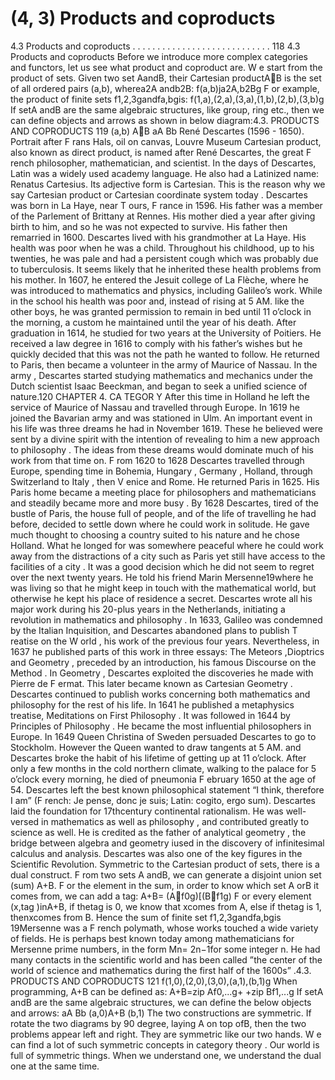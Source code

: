 # (4, 3) Products and coproducts

4.3 Products and coproducts . . . . . . . . . . . . . . . . . . . . . . . . . . . . 118
4.3 Products and coproducts
Before we introduce more complex categories and functors, let us see what product and
coproduct are. W e start from the product of sets. Given two set AandB, their Cartesian
productAB is the set of all ordered pairs (a,b), wherea2A andb2B:
f(a,b)ja2A,b2Bg
F or example, the product of finite sets f1,2,3gandfa,bgis:
f(1,a),(2,a),(3,a),(1,b),(2,b),(3,b)g
If setA andB are the same algebraic structures, like group, ring etc., then we can
define objects and arrows as shown in below diagram:4.3. PRODUCTS AND COPRODUCTS 119
(a,b)
AB
aA Bb
René Descartes (1596 - 1650). Portrait after F rans Hals, oil on canvas, Louvre Museum
Cartesian product, also known as direct product, is named after René Descartes, the
great F rench philosopher, mathematician, and scientist. In the days of Descartes, Latin
was a widely used academy language. He also had a Latinized name: Renatus Cartesius.
Its adjective form is Cartesian. This is the reason why we say Cartesian product or
Cartesian coordinate system today .
Descartes was born in La Haye, near T ours, F rance in 1596. His father was a member
of the Parlement of Brittany at Rennes. His mother died a year after giving birth to him,
and so he was not expected to survive. His father then remarried in 1600. Descartes lived
with his grandmother at La Haye. His health was poor when he was a child. Throughout
his childhood, up to his twenties, he was pale and had a persistent cough which was
probably due to tuberculosis. It seems likely that he inherited these health problems
from his mother.
In 1607, he entered the Jesuit college of La Flèche, where he was introduced to mathematics and physics, including Galileo’s work. While in the school his health was poor
and, instead of rising at 5 AM. like the other boys, he was granted permission to remain
in bed until 11 o’clock in the morning, a custom he maintained until the year of his death.
After graduation in 1614, he studied for two years at the University of Poitiers. He
received a law degree in 1616 to comply with his father’s wishes but he quickly decided
that this was not the path he wanted to follow. He returned to Paris, then became a
volunteer in the army of Maurice of Nassau. In the army , Descartes started studying
mathematics and mechanics under the Dutch scientist Isaac Beeckman, and began to
seek a unified science of nature.120 CHAPTER 4. CA TEGOR Y
After this time in Holland he left the service of Maurice of Nassau and travelled
through Europe. In 1619 he joined the Bavarian army and was stationed in Ulm. An
important event in his life was three dreams he had in November 1619. These he believed
were sent by a divine spirit with the intention of revealing to him a new approach to
philosophy . The ideas from these dreams would dominate much of his work from that
time on.
F rom 1620 to 1628 Descartes travelled through Europe, spending time in Bohemia,
Hungary , Germany , Holland, through Switzerland to Italy , then V enice and Rome. He
returned Paris in 1625. His Paris home became a meeting place for philosophers and
mathematicians and steadily became more and more busy . By 1628 Descartes, tired of
the bustle of Paris, the house full of people, and of the life of travelling he had before,
decided to settle down where he could work in solitude. He gave much thought to choosing
a country suited to his nature and he chose Holland. What he longed for was somewhere
peaceful where he could work away from the distractions of a city such as Paris yet still
have access to the facilities of a city . It was a good decision which he did not seem to regret
over the next twenty years. He told his friend Marin Mersenne19where he was living so
that he might keep in touch with the mathematical world, but otherwise he kept his place
of residence a secret. Descartes wrote all his major work during his 20-plus years in the
Netherlands, initiating a revolution in mathematics and philosophy . In 1633, Galileo was
condemned by the Italian Inquisition, and Descartes abandoned plans to publish T reatise
on the W orld , his work of the previous four years. Nevertheless, in 1637 he published
parts of this work in three essays: The Meteors ,Dioptrics and Geometry , preceded by an
introduction, his famous Discourse on the Method .
In Geometry , Descartes exploited the discoveries he made with Pierre de F ermat.
This later became known as Cartesian Geometry . Descartes continued to publish works
concerning both mathematics and philosophy for the rest of his life. In 1641 he published
a metaphysics treatise, Meditations on First Philosophy . It was followed in 1644 by
Principles of Philosophy . He became the most influential philosophers in Europe.
In 1649 Queen Christina of Sweden persuaded Descartes to go to Stockholm. However
the Queen wanted to draw tangents at 5 AM. and Descartes broke the habit of his lifetime
of getting up at 11 o’clock. After only a few months in the cold northern climate, walking
to the palace for 5 o’clock every morning, he died of pneumonia F ebruary 1650 at the age
of 54.
Descartes left the best known philosophical statement “I think, therefore I am” (F rench:
Je pense, donc je suis; Latin: cogito, ergo sum). Descartes laid the foundation for 17thcentury continental rationalism. He was well-versed in mathematics as well as philosophy ,
and contributed greatly to science as well. He is credited as the father of analytical geometry , the bridge between algebra and geometry iused in the discovery of infinitesimal
calculus and analysis. Descartes was also one of the key figures in the Scientific Revolution.
Symmetric to the Cartesian product of sets, there is a dual construct. F rom two sets
A andB, we can generate a disjoint union set (sum) A+B. F or the element in the sum,
in order to know which set A orB it comes from, we can add a tag:
A+B= (Af0g)[(Bf1g)
F or every element (x,tag )inA+B, if thetag is 0, we know that xcomes from A, else
if thetag is 1, thenxcomes from B. Hence the sum of finite set f1,2,3gandfa,bgis
19Mersenne was a F rench polymath, whose works touched a wide variety of fields. He is perhaps best
known today among mathematicians for Mersenne prime numbers, in the form Mn= 2n−1for some
integer n. He had many contacts in the scientific world and has been called ”the center of the world of
science and mathematics during the first half of the 1600s” .4.3. PRODUCTS AND COPRODUCTS 121
f(1,0),(2,0),(3,0),(a,1),(b,1)g
When programming, A+B can be defined as:
A+B=zip Af0,...g+ +zip Bf1,...g
If setA andB are the same algebraic structures, we can define the below objects and
arrows:
aA Bb
(a,0)A+B (b,1)
The two constructions are symmetric. If rotate the two diagrams by 90 degree, laying
A on top ofB, then the two problems appear left and right. They are symmetric like our
two hands. W e can find a lot of such symmetric concepts in category theory . Our world
is full of symmetric things. When we understand one, we understand the dual one at the
same time.
